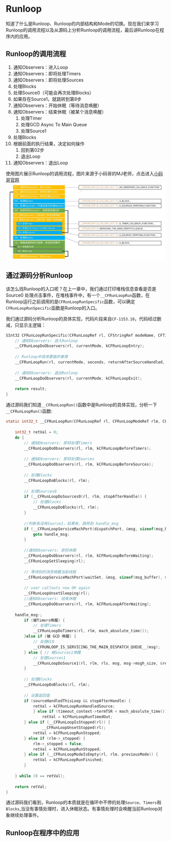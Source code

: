 # Runloop
知道了什么是Runloop、Runloop的内部结构和Mode的切换。现在我们来学习Runloop的调用流程以及从源码上分析Runloop的调用流程，最后讲Runloop在程序内的应用。

## Runloop的调用流程
01. 通知Observers：进入Loop
02. 通知Observers：即将处理Timers
03. 通知Observers：即将处理Sources
04. 处理Blocks
05. 处理Source0（可能会再次处理Blocks）
06. 如果存在Source1，就跳转到第8步
07. 通知Observers：开始休眠（等待消息唤醒）
08. 通知Observers：结束休眠（被某个消息唤醒）
    1. 处理Timer
    2. 处理GCD Async To Main Queue
    3. 处理Source1
09. 处理Blocks
10. 根据前面的执行结果，决定如何操作
    01.  回到第02步
    02.  退出Loop
11. 通知Observers：退出Loop

使用图片展示Runloop的调用流程，图片来源于小码哥的MJ老师，点击进入[小码哥官网](http://www.520it.com/)
![](./../imgs/ios_img_42.jpg)

## 通过源码分析Runloop
该怎么找Runloop的入口呢？在上一章中，我们通过打印堆栈信息查看是否是 Source0 处理点击事件，在堆栈事件中，有一个`__CFRunLoopRun`函数，在Runloop运行之前调用的是`CFRunLoopRunSpecific`函数，可以确定`CFRunLoopRunSpecific`函数是Runloop的入口。

我们通过源码分析Runloop的具体实现，代码片段来自`CF-1153.18`，代码经过删减，只显示主逻辑：
```c
SInt32 CFRunLoopRunSpecific(CFRunLoopRef rl, CFStringRef modeName, CFTimeInterval seconds, Boolean returnAfterSourceHandled) {   
    // 通知Observers: 进入Runloop
    __CFRunLoopDoObservers(rl, currentMode, kCFRunLoopEntry);
    
    // Runloop中具体要做的事情
    __CFRunLoopRun(rl, currentMode, seconds, returnAfterSourceHandled, previousMode);
	
    // 通知Observers: 退出Runloop
    __CFRunLoopDoObservers(rl, currentMode, kCFRunLoopExit);

    return result;
}
```
通过源码我们知道`__CFRunLoopRun()`函数中是Runloop的具体实现，分析一下`__CFRunLoopRun()`函数:
```c
static int32_t __CFRunLoopRun(CFRunLoopRef rl, CFRunLoopModeRef rlm, CFTimeInterval seconds, Boolean stopAfterHandle, CFRunLoopModeRef previousMode) {

    int32_t retVal = 0;
    do {
        // 通知Observers: 即将处理Timers
        __CFRunLoopDoObservers(rl, rlm, kCFRunLoopBeforeTimers);
        
        // 通知Observers: 即将处理Sources
        __CFRunLoopDoObservers(rl, rlm, kCFRunLoopBeforeSources);

        // 处理Blocks
        __CFRunLoopDoBlocks(rl, rlm);

        // 处理Sources0
        if (__CFRunLoopDoSources0(rl, rlm, stopAfterHandle)) {
            // 处理Blocks
            __CFRunLoopDoBlocks(rl, rlm);
        }

        //判断有没有Source1，如果有，跳转到 handle_msg
        if (__CFRunLoopServiceMachPort(dispatchPort, &msg, sizeof(msg_buffer), &livePort, 0, &voucherState, NULL)) {
            goto handle_msg;
        }

        //通知Observers: 即将休眠
        __CFRunLoopDoObservers(rl, rlm, kCFRunLoopBeforeWaiting);
        __CFRunLoopSetSleeping(rl);

        // 等待别的消息唤醒当前线程
        __CFRunLoopServiceMachPort(waitSet, &msg, sizeof(msg_buffer), &livePort, poll ? 0 : TIMEOUT_INFINITY, &voucherState, &voucherCopy);

        // user callouts now OK again
        __CFRunLoopUnsetSleeping(rl);
        //通知Observers: 结束休眠
        __CFRunLoopDoObservers(rl, rlm, kCFRunLoopAfterWaiting);

    handle_msg:;
        if (被Timers唤醒) {
            // 处理Timers
            __CFRunLoopDoTimers(rl, rlm, mach_absolute_time());
        }else if (被 GCD 唤醒) {
            // 处理GCD
            __CFRUNLOOP_IS_SERVICING_THE_MAIN_DISPATCH_QUEUE__(msg);
        } else { // 被Sources1唤醒
            // 处理Sources1
            __CFRunLoopDoSource1(rl, rlm, rls, msg, msg->msgh_size, &reply) || sourceHandledThisLoop;
        }
        
        // 处理Blocks
        __CFRunLoopDoBlocks(rl, rlm);
        
        // 设置返回值
        if (sourceHandledThisLoop && stopAfterHandle) {
            retVal = kCFRunLoopRunHandledSource;
            } else if (timeout_context->termTSR < mach_absolute_time()) {
                retVal = kCFRunLoopRunTimedOut;
        } else if (__CFRunLoopIsStopped(rl)) {
                __CFRunLoopUnsetStopped(rl);
            retVal = kCFRunLoopRunStopped;
        } else if (rlm->_stopped) {
            rlm->_stopped = false;
            retVal = kCFRunLoopRunStopped;
        } else if (__CFRunLoopModeIsEmpty(rl, rlm, previousMode)) {
            retVal = kCFRunLoopRunFinished;
        }

    } while (0 == retVal);

    return retVal;
}
```
通过源码我们看到，Runloop的本质就是在循环中不停的处理`Source`、`Timers`和`Blocks`,当没有事情处理时，进入休眠状态。有事情处理时会唤醒当前Runloop对象继续处理事件。

## Runloop在程序中的应用

